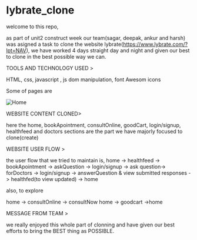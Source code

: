 # lybrate_clone

welcome to this repo,

as part of unit2 construct week our team(sagar, deepak, ankur and harsh) was asigned a task to clone the website lybrate(https://www.lybrate.com/?lpt=NAV), we have worked 4 days straight day and night and given our best to clone in the best possible way we can.

TOOLS AND TECHNOLOGY USED >

HTML, css, javascript , js dom manipulation, font Awesom icons

Some of pages are

![Home](../images/home.png)

WEBSITE CONTENT CLONED>

here the home, bookApointment, consultOnline, goodCart, login/signup, healthfeed and doctors sections are the part we have majorly focused to clone(create)

WEBSITE USER FLOW >

the user flow that we tried to maintain is,
home -> healthfeed -> bookApointment -> askQuestion -> login/signup -> ask question-> forDoctors -> login/signup -> answerQuestion & view submitted responses -> healthfed(to view updated) -> home

also, to explore

home -> consultOnline -> consultNow
home -> goodcart ->home

MESSAGE FROM TEAM >

we really enjoyed this whole part of clonning and have given our best efforts to bring the BEST thing as POSSIBLE.
